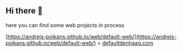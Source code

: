 ## Hi there 👋

here you can find some web projects in process

[https://andrejs-poikans.github.io/web/default-web/](https://andrejs-poikans.github.io/web/default-web/) = [defaultdenhaag.com](https://defaultdenhaag.com)
